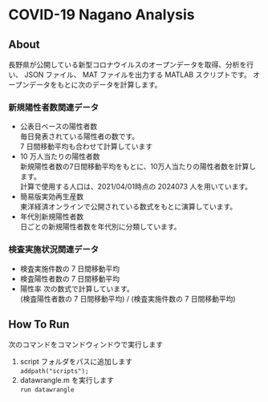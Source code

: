 # COVID-19 Nagano Analysis

## About
長野県が公開している新型コロナウイルスのオープンデータを取得、分析を行い、 JSON ファイル、 MAT ファイルを出力する MATLAB スクリプトです。
オープンデータをもとに次のデータを計算します。

### 新規陽性者数関連データ
* 公表日ベースの陽性者数  
  毎日発表されている陽性者の数です。  
  7 日間移動平均も合わせて計算しています
* 10 万人当たりの陽性者数  
  新規陽性者数の7日間移動平均をもとに、10万人当たりの陽性者数を計算します。  
  計算で使用する人口は、2021/04/01時点の 2024073 人を用いています。  
* 簡易版実効再生産数  
  東洋経済オンラインで公開されている数式をもとに演算しています。  
* 年代別新規陽性者数  
  日ごとの新規陽性者数を年代別に分類しています。

### 検査実施状況関連データ
* 検査実施件数の 7 日間移動平均
* 検査陽性者数の 7 日間移動平均
* 陽性率
  次の数式で計算しています。  
  (検査陽性者数の 7 日間移動平均) / (検査実施件数の 7 日間移動平均)

## How To Run
次のコマンドをコマンドウィンドウで実行します
1. script フォルダをパスに追加します  
  `addpath("scripts");`
2. datawrangle.m を実行します  
  `run datawrangle`
